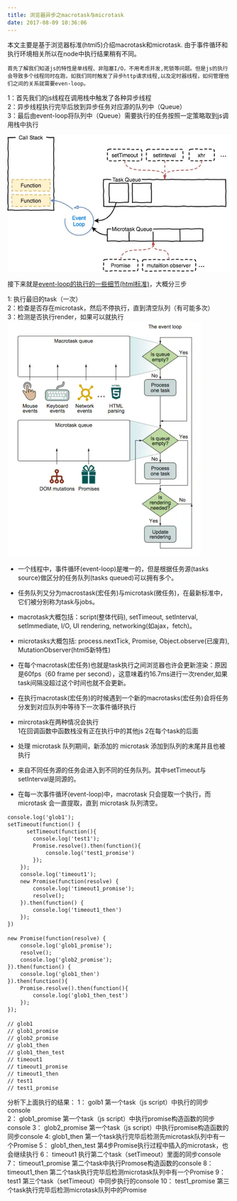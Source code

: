 ```yaml
---
title: 浏览器异步之macrotask与microtask
date: 2017-08-09 10:36:06
---
```




本文主要是基于浏览器标准(html5)介绍macrotask和microtask. 由于事件循环和执行环境相关所以在node中执行结果稍有不同。  

`首先了解我们知道js的特性是单线程、非阻塞I/O，不用考虑并发,死锁等问题。但是js的执行会导致多个线程同时在跑，如我们同时触发了异步http请求线程,以及定时器线程，如何管理他们之间的关系就需要even-loop。`

1：首先我们的js线程在调用栈中触发了各种异步线程  
2：异步线程执行完毕后放到异步任务对应源的队列中（Queue）  
3：最后由event-loop将队列中（Queue）需要执行的任务按照一定策略取到js调用栈中执行

![event-loop](event-loop/event-loop.jpg)

接下来就是[event-loop的执行的一些细节(html标准)](https://html.spec.whatwg.org/multipage/webappapis.html#event-loop-processing-model)，大概分三步

1: 执行最旧的task（一次）  
2：检查是否存在microtask，然后不停执行，直到清空队列（有可能多次）  
3：检测是否执行render，如果可以就执行
![flow](event-loop/flow)

* 一个线程中，事件循环(event-loop)是唯一的，但是根据任务源(tasks source)做区分的任务队列(tasks queued)可以拥有多个。

* 任务队列又分为macrostask(宏任务)与microtask(微任务)，在最新标准中，它们被分别称为task与jobs。

* macrotask大概包括：script(整体代码), setTimeout, setInterval, setImmediate, I/O, UI rendering, networking(如ajax，fetch)。

* microtasks大概包括: process.nextTick, Promise, Object.observe(已废弃), MutationObserver(html5新特性)

* 在每个macrotask(宏任务)也就是task执行之间浏览器也许会更新渲染：原因是60fps（60 frame per second），这意味着约16.7ms进行一次render,如果task间隔没超过这个时间也就不会更新。

* 在执行macrotask(宏任务)的时候遇到一个新的macrotasks(宏任务)会将任务分发到对应队列中等待下一次事件循环执行

* mircrotask在两种情况会执行  
 1在回调函数中函数栈没有正在执行中的其他js
 2在每个task的后面

* 处理 microtask 队列期间，新添加的 microtask 添加到队列的末尾并且也被执行

* 来自不同任务源的任务会进入到不同的任务队列。其中setTimeout与setInterval是同源的。

* 在每一次事件循环(event-loop)中，macrotask 只会提取一个执行，而 microtask 会一直提取，直到 microtask 队列清空。

```
console.log('glob1');
setTimeout(function() {
      setTimeout(function(){
		console.log('test1');
		Promise.resolve().then(function(){
            console.log('test1_promise')
        });
	});
    console.log('timeout1');
    new Promise(function(resolve) {
        console.log('timeout1_promise');
        resolve();
    }).then(function() {
        console.log('timeout1_then')
    });
})

new Promise(function(resolve) {
    console.log('glob1_promise');
    resolve();
    console.log('glob2_promise');
}).then(function() {
    console.log('glob1_then')
}).then(function(){
	Promise.resolve().then(function(){
		console.log('glob1_then_test')
	});
});

// glob1
// glob1_promise
// glob2_promise
// glob1_then
// glob1_then_test
// timeout1
// timeout1_promise
// timeout1_then
// test1
// test1_promise
```
分析下上面执行的结果：
1： golb1 第一个task（js script）中执行的同步console  
2： glob1_promise 第一个task（js script）中执行promise构造函数的同步console
3： glob2_promise 第一个task（js script）中执行promise构造函数的同步console
4:  glob1_then 第一个task执行完毕后检测先microtask队列中有一个Promise
5： glob1_then_test 第4步Promise执行过程中插入的microtask，也会继续执行
6： timeout1 执行第二个task（setTimeout）里面的同步console
7： timeout1_promise 第二个task中执行Promose构造函数的console
8： timeout1_then 第二个task执行完毕后检测microtask队列中有一个Promise
9： test1 第三个task（setTimeout）中同步执行的console
10： test1_promise 第三个task执行完毕后检测microtask队列中的Promise